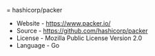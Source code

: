 = hashicorp/packer
* Website - https://www.packer.io/
* Source - https://github.com/hashicorp/packer
* License - Mozilla Public License Version 2.0
* Language - Go
